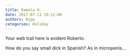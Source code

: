 ```yaml
---
title: Kamala H.
date: 2017-07-11 19:12:08
authors: Ripp
categories: Holiday
---
```


 Your web trail here is evident Roberto.

How do you say small dick in Spanish? As in micropenis...